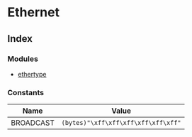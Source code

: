  # Ethernet
## Index


### Modules

- [ethertype](ethertype/README.md)

### Constants

| Name | Value |
| ---- | ----- |
| BROADCAST | `(bytes)"\xff\xff\xff\xff\xff\xff"` |
